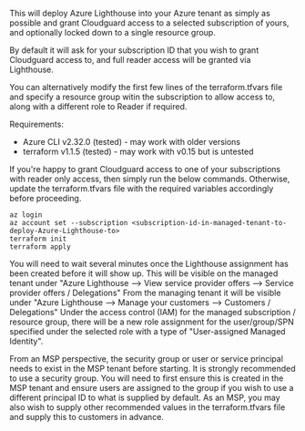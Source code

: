 This will deploy Azure Lighthouse into your Azure tenant as simply as possible and grant Cloudguard access to a selected subscription of yours, and optionally locked down to a single resource group.

By default it will ask for your subscription ID that you wish to grant Cloudguard access to, and full reader access will be granted via Lighthouse.

You can alternatively modify the first few lines of the terraform.tfvars file and specify a resource group witin the subscription to allow access to, along with a different role to Reader if required.

Requirements:
 - Azure CLI v2.32.0 (tested) - may work with older versions
 - terraform v1.1.5 (tested) - may work with v0.15 but is untested


If you're happy to grant Cloudguard access to one of your subscriptions with reader only access, then simply run the below commands.  Otherwise, update the terraform.tfvars file with the required variables accordingly before proceeding.

```
az login
az account set --subscription <subscription-id-in-managed-tenant-to-deploy-Azure-Lighthouse-to>
terraform init
terraform apply
```

You will need to wait several minutes once the Lighthouse assignment has been created before it will show up.
This will be visible on the managed tenant under "Azure Lighthouse --> View service provider offers --> Service provider offers / Delegations"
From the managing tenant it will be visible under "Azure Lighthouse --> Manage your customers --> Customers / Delegations"
Under the access control (IAM) for the managed subscription / resource group, there will be a new role assignment for the user/group/SPN specified under the selected role with a type of "User-assigned Managed Identity".


From an MSP perspective, the security group or user or service principal needs to exist in the MSP tenant before starting.
It is strongly recommended to use a security group.  You will need to first ensure this is created in the MSP tenant and ensure users are assigned to the group if you wish to use a different principal ID to what is supplied by default.  As an MSP, you may also wish to supply other recommended values in the terraform.tfvars file and supply this to customers in advance.